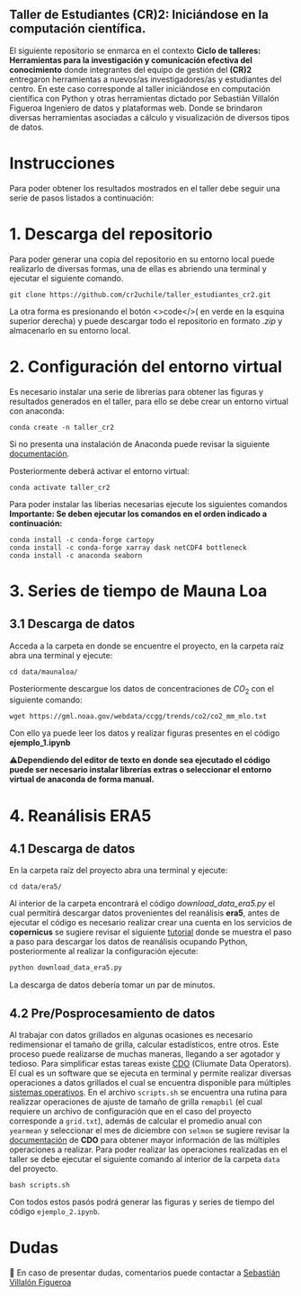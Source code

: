 ## Taller de Estudiantes (CR)2: Iniciándose en la computación científica.

El siguiente repositorio se enmarca en el contexto **Ciclo de talleres: Herramientas para la investigación y comunicación efectiva del conocimiento** donde integrantes del equipo de gestión del **(CR)2** entregaron herramientas a nuevos/as investigadores/as y estudiantes del centro. En este caso corresponde al taller iniciándose en computación científica con Python y otras herramientas dictado por Sebastián Villalón Figueroa Ingeniero de datos y plataformas web. Donde se brindaron diversas herramientas asociadas a cálculo y visualización de diversos tipos de datos.

# Instrucciones

Para poder obtener los resultados mostrados en el taller debe seguir una serie de pasos listados a continuación:

# 1. Descarga del repositorio

Para poder generar una copia del repositorio en su entorno local puede realizarlo de diversas formas, una de ellas es abriendo una terminal y ejecutar el siguiente comando.

```shell
git clone https://github.com/cr2uchile/taller_estudiantes_cr2.git
```

La otra forma es presionando el botón <>code</>( en verde en la esquina superior derecha) y puede descargar todo el repositorio en formato *.zip* y almacenarlo en su entorno local.

# 2. Configuración del entorno virtual

Es necesario instalar una serie de librerías para obtener las figuras y resultados generados en el taller, para ello se debe crear un entorno virtual con anaconda:

```shell
conda create -n taller_cr2
```
Si no presenta una instalación de Anaconda puede revisar la siguiente [documentación](https://www.anaconda.com/download).

Posteriormente deberá activar el entorno virtual:

```shell
conda activate taller_cr2
```

Para poder instalar las liberias necesarias ejecute los siguientes comandos **Importante: Se deben ejecutar los comandos en el orden indicado a continuación:**

```shell
conda install -c conda-forge cartopy
conda install -c conda-forge xarray dask netCDF4 bottleneck
conda install -c anaconda seaborn
```

# 3. Series de tiempo de Mauna Loa
## 3.1 Descarga de datos

Acceda a la carpeta en donde se encuentre el proyecto, en la carpeta raíz abra una terminal y ejecute:


```shell
cd data/maunaloa/
```

Posteriormente descargue los datos de concentraciones de $CO_{2}$ con el siguiente comando:

```shell
wget https://gml.noaa.gov/webdata/ccgg/trends/co2/co2_mm_mlo.txt
```

Con ello ya puede leer los datos y realizar figuras presentes en el código **ejemplo_1.ipynb**

⚠️**Dependiendo del editor de texto en donde sea ejecutado el código puede ser necesario instalar librerías extras o seleccionar el entorno virtual de anaconda de forma manual.**

# 4. Reanálisis ERA5 
## 4.1 Descarga de datos

En la carpeta raíz del proyecto abra una terminal y ejecute:


```shell
cd data/era5/
```

Al interior de la carpeta encontrará el código *download_data_era5.py* el cual permitirá descargar datos provenientes del reanálisis **era5**, antes de ejecutar el código es necesario realizar crear una cuenta en los servicios de **copernicus** se sugiere revisar el siguiente [tutorial](https://www.youtube.com/watch?v=AmF1nn7o6Hc) donde se muestra el paso a paso para descargar los datos de reanálisis ocupando Python, posteriormente al realizar la configuración ejecute:

```python
python download_data_era5.py
```

La descarga de datos debería tomar un par de minutos.

## 4.2 Pre/Posprocesamiento de datos

Al trabajar con datos grillados en algunas ocasiones es necesario redimensionar el tamaño de grilla, calcular estadísticos, entre otros. Este proceso puede realizarse de muchas maneras, llegando a ser agotador y tedioso. Para simplificar estas tareas existe [CDO](https://code.mpimet.mpg.de/projects/cdo) (Cliumate Data Operators). El cual es un software que se ejecuta en terminal y permite realizar diversas operaciones a datos grillados el cual se encuentra disponible para múltiples [sistemas operativos](https://code.mpimet.mpg.de/projects/cdo/embedded/index.html#x1-30001.1). En el archivo `scripts.sh` se encuentra una rutina para realizzar operaciones de ajuste de tamaño de grilla `remapbil` (el cual requiere un archivo de configuración que en el caso del proyecto corresponde a `grid.txt`), además de calcular el promedio anual con `yearmean` y seleccionar el mes de diciembre con `selmon` se sugiere revisar la [documentación](https://zenodo.org/record/7112925) de **CDO** para obtener mayor información de las múltiples operaciones a realizar. Para poder realizar las operaciones realizadas en el taller se debe ejecutar el siguiente comando al interior de la carpeta `data` del proyecto.

```shell
bash scripts.sh
```

Con todos estos pasós podrá generar las figuras y series de tiempo del código `ejemplo_2.ipynb`.

# Dudas

📧 En caso de presentar dudas, comentarios puede contactar a [Sebastián Villalón Figueroa](mailto:sebastian.villalon@ug.uchile.cl?subject=[GitHub]%20Taller%20Estudiantes%20CR2%202023)
